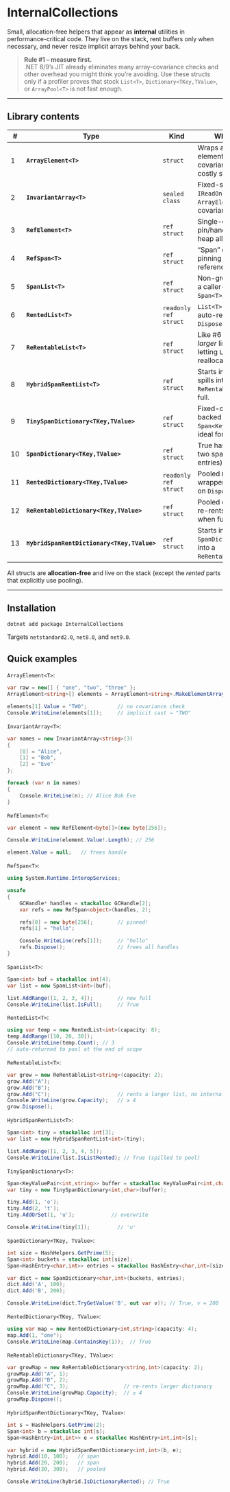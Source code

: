 ﻿# InternalCollections

Small, allocation-free helpers that appear as **internal** utilities in
performance-critical code. They live on the stack, rent buffers only when
necessary, and never resize implicit arrays behind your back.

> **Rule #1 – measure first.**  
> .NET 8/9’s JIT already eliminates many array-covariance checks and other
> overhead you might think you’re avoiding. Use these structs only if a profiler
> proves that stock `List<T>`, `Dictionary<TKey,TValue>`, or `ArrayPool<T>` is not
> fast enough.

---

## Library contents

| # | Type | Kind | What it does |
|---|------|------|--------------|
| 1 | **`ArrayElement<T>`** | `struct` | Wraps an array element to bypass covariance checks and costly struct returns. |
| 2 | **`InvariantArray<T>`** | `sealed class` | Fixed-size `IReadOnlyList<T>` over `ArrayElement<T>[]`; no covariance. |
| 3 | **`RefElement<T>`** | `ref struct` | Single-object pin/handle without heap allocations. |
| 4 | **`RefSpan<T>`** | `ref struct` | “Span” of `GCHandle`s for pinning many reference objects. |
| 5 | **`SpanList<T>`** | `ref struct` | Non-growing list over a caller-supplied `Span<T>`. |
| 6 | **`RentedList<T>`** | `readonly ref struct` | `List<T>` from a pool; auto-return on `Dispose()`. |
| 7 | **`ReRentableList<T>`** | `ref struct` | Like #6 but re-rents a *larger* list instead of letting `List<T>` reallocate its array. |
| 8 | **`HybridSpanRentList<T>`** | `ref struct` | Starts in `SpanList`; spills into `ReRentableList` when full. |
| 9 | **`TinySpanDictionary<TKey,TValue>`** | `ref struct` | Fixed-capacity map backed by a `Span<KeyValuePair<,>>`; ideal for ≤ 8 keys. |
|10 | **`SpanDictionary<TKey,TValue>`** | `ref struct` | True hash table over two spans (buckets + entries); never grows. |
|11 | **`RentedDictionary<TKey,TValue>`** | `readonly ref struct` | Pooled `Dictionary<,>` wrapper; auto-return on `Dispose()`. |
|12 | **`ReRentableDictionary<TKey,TValue>`** | `ref struct` | Pooled dictionary that re-rents a larger one when full. |
|13 | **`HybridSpanRentDictionary<TKey,TValue>`** | `ref struct` | Starts in a `SpanDictionary`; spills into a `ReRentableDictionary`. |

All structs are **allocation-free** and live on the stack (except the *rented*
parts that explicitly use pooling).

---

## Installation

```bash
dotnet add package InternalCollections
```

Targets `netstandard2.0`, `net8.0`, and `net9.0`.

## Quick examples

`ArrayElement<T>`:
```csharp
var raw = new[] { "one", "two", "three" };
ArrayElement<string>[] elements = ArrayElement<string>.MakeElementArray(raw);

elements[1].Value = "TWO";          // no covariance check
Console.WriteLine(elements[1]);     // implicit cast → "TWO"
```

`InvariantArray<T>`:
```csharp
var names = new InvariantArray<string>(3)
{
    [0] = "Alice",
    [1] = "Bob",
    [2] = "Eve"
};

foreach (var n in names)
{
    Console.WriteLine(n); // Alice Bob Eve
}
```

`RefElement<T>`:
```csharp
var element = new RefElement<byte[]>(new byte[256]);

Console.WriteLine(element.Value!.Length); // 256

element.Value = null;   // frees handle
```

`RefSpan<T>`:
```csharp
using System.Runtime.InteropServices;

unsafe
{
    GCHandle* handles = stackalloc GCHandle[2];
    var refs = new RefSpan<object>(handles, 2);

    refs[0] = new byte[256];        // pinned!
    refs[1] = "hello";

    Console.WriteLine(refs[1]);     // "hello"
    refs.Dispose();                 // frees all handles
}
```

`SpanList<T>`:
```csharp
Span<int> buf = stackalloc int[4];
var list = new SpanList<int>(buf);

list.AddRange([1, 2, 3, 4]);        // now full
Console.WriteLine(list.IsFull);     // True
```

`RentedList<T>`:
```csharp
using var temp = new RentedList<int>(capacity: 8);
temp.AddRange([10, 20, 30]);
Console.WriteLine(temp.Count); // 3
// auto-returned to pool at the end of scope
```

`ReRentableList<T>`:
```csharp
var grow = new ReRentableList<string>(capacity: 2);
grow.Add("A");
grow.Add("B");
grow.Add("C");                      // rents a larger list, no internal reallocation
Console.WriteLine(grow.Capacity);   // ≥ 4
grow.Dispose();
```

`HybridSpanRentList<T>`:
```csharp
Span<int> tiny = stackalloc int[3];
var list = new HybridSpanRentList<int>(tiny);

list.AddRange([1, 2, 3, 4, 5]);
Console.WriteLine(list.IsListRented); // True (spilled to pool)
```

`TinySpanDictionary<T>`:
```csharp
Span<KeyValuePair<int,string>> buffer = stackalloc KeyValuePair<int,char>[3];
var tiny = new TinySpanDictionary<int,char>(buffer);

tiny.Add(1, 'o');
tiny.Add(2, 't');
tiny.AddOrSet(1, 'u');            // overwrite

Console.WriteLine(tiny[1]);         // 'u'
```

`SpanDictionary<TKey, TValue>`:
```csharp
int size = HashHelpers.GetPrime(5);
Span<int> buckets = stackalloc int[size];
Span<HashEntry<char,int>> entries = stackalloc HashEntry<char,int>[size];

var dict = new SpanDictionary<char,int>(buckets, entries);
dict.Add('A', 100);
dict.Add('B', 200);

Console.WriteLine(dict.TryGetValue('B', out var v)); // True, v = 200
```

`RentedDictionary<TKey, TValue>`:
```csharp
using var map = new RentedDictionary<int,string>(capacity: 4);
map.Add(1, "one");
Console.WriteLine(map.ContainsKey(1));  // True
```

`ReRentableDictionary<TKey, TValue>`:
```csharp
var growMap = new ReRentableDictionary<string,int>(capacity: 2);
growMap.Add("A", 1);
growMap.Add("B", 2);
growMap.Add("C", 3);                  // re-rents larger dictionary
Console.WriteLine(growMap.Capacity);  // ≥ 4
growMap.Dispose();
```

`HybridSpanRentDictionary<TKey, TValue>`:
```csharp
int s = HashHelpers.GetPrime(2);
Span<int> b = stackalloc int[s];
Span<HashEntry<int,int>> e = stackalloc HashEntry<int,int>[s];

var hybrid = new HybridSpanRentDictionary<int,int>(b, e);
hybrid.Add(10, 100);   // span
hybrid.Add(20, 200);   // span
hybrid.Add(30, 300);   // pooled

Console.WriteLine(hybrid.IsDictionaryRented); // True
```